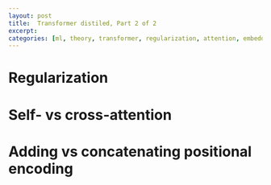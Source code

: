 ```yaml
---
layout: post
title:  Transformer distiled, Part 2 of 2
excerpt: 
categories: [ml, theory, transformer, regularization, attention, embedding, encoding]
---
```


# Regularization

# Self- vs cross-attention

# Adding vs concatenating positional encoding
